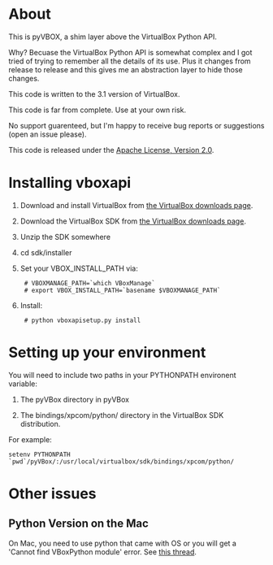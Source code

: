 # About

This is pyVBOX, a shim layer above the VirtualBox Python API.

Why? Becuase the VirtualBox Python API is somewhat complex and I got
tried of trying to remember all the details of its use. Plus it
changes from release to release and this gives me an abstraction layer
to hide those changes.

This code is written to the 3.1 version of VirtualBox.

This code is far from complete. Use at your own risk.

No support guarenteed, but I'm happy to receive bug reports or
suggestions (open an issue please).

This code is released under the [Apache License, Version 2.0](http://www.apache.org/licenses/LICENSE-2.0.html).

# Installing vboxapi

1. Download and install VirtualBox from [the VirtualBox downloads page](http://www.virtualbox.org/wiki/Downloads).

1. Download the VirtualBox SDK from [the VirtualBox downloads page](http://www.virtualbox.org/wiki/Downloads).

1. Unzip the SDK somewhere

1. cd sdk/installer

1. Set your VBOX_INSTALL_PATH via:

        # VBOXMANAGE_PATH=`which VBoxManage`
        # export VBOX_INSTALL_PATH=`basename $VBOXMANAGE_PATH`

1. Install:

        # python vboxapisetup.py install

# Setting up your environment

You will need to include two paths in your PYTHONPATH environent variable:

1. The pyVBox directory in pyVBox

1. The bindings/xpcom/python/ directory in the VirtualBox SDK distribution.

For example:

    setenv PYTHONPATH `pwd`/pyVBox/:/usr/local/virtualbox/sdk/bindings/xpcom/python/

# Other issues

## Python Version on the Mac

On Mac, you need to use python that came with OS or you will get a 'Cannot
find VBoxPython module' error. See [this thread](http://forums.virtualbox.org/viewtopic.php?f=8&t=18969).
